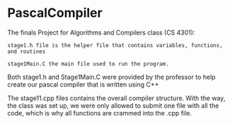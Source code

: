 # PascalCompiler

The finals Project for Algorithms and Compilers class (CS 4301):
    
    stage1.h file is the helper file that contains variables, functions, and routines
    
    stage1Main.C the main file used to run the program.

Both stage1.h and Stage1Main.C were provided by the professor to help create our pascal compiler that is written using C++

The stage11.cpp files contains the overall compiler structure. With the way, the class was set up, we were only allowed to submit one file with all the code,
    which is why all functions are crammed into the .cpp file. 
